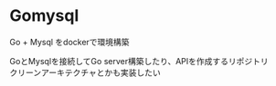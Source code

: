 # Gomysql
Go + Mysql をdockerで環境構築　

GoとMysqlを接続してGo server構築したり、APIを作成するリポジトリ<br>
クリーンアーキテクチャとかも実装したい
